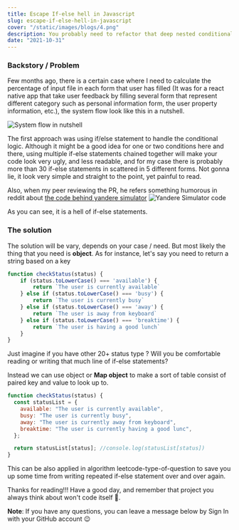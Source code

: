 ```yaml
---
title: Escape If-else hell in Javascript
slug: escape-if-else-hell-in-javascript
cover: "/static/images/blogs/4.png"
description: You probably need to refactor that deep nested conditional if-else statement.
date: "2021-10-31"
---
```


### Backstory / Problem

Few months ago, there is a certain case where I need to calculate the percentage of input file in each form that user has filled (It was for a react native app that take user feedback by filling several form that represent different category such as personal information form, the user property information, etc.), the system flow look like this in a nutshell.

![System flow in nutshell](https://dev-to-uploads.s3.amazonaws.com/uploads/articles/3jaxjtqua09bslt0e1qq.jpg)

The first approach was using if/else statement to handle the conditional logic. Although it might be a good idea for one or two conditions here and there, using multiple if-else statements chained together will make your code look very ugly, and less readable, and for my case there is probably more than 30 if-else statements in scattered in 5 different forms. Not gonna lie, it look very simple and straight to the point, yet painful to read.

Also, when my peer reviewing the PR, he refers something humorous in reddit about [the code behind yandere simulator](https://www.reddit.com/r/ProgrammerHumor/comments/53uhsw/the_code_behind_yandere_simulator/)
![Yandere Simulator code](https://dev-to-uploads.s3.amazonaws.com/uploads/articles/j5m0oeqx4w8xcva3hf6x.png)

As you can see, it is a hell of if-else statements.

### The solution

The solution will be vary, depends on your case / need. But most likely the thing that you need is **object**. As for instance, let's say you need to return a string based on a key

```JavaScript
function checkStatus(status) {
    if (status.toLowerCase() === 'available') {
        return `The user is currently available`
    } else if (status.toLowerCase() === 'busy') {
        return `The user is currently busy`
    } else if (status.toLowerCase() === 'away') {
        return `The user is away from keyboard`
    } else if (status.toLowerCase() === 'breaktime') {
        return `The user is having a good lunch`
    }
}
```

Just imagine if you have other 20+ status type ? Will you be comfortable reading or writing that much line of if-else statements?

Instead we can use object or **Map object** to make a sort of table consist of paired key and value to look up to.

```javascript
function checkStatus(status) {
  const statusList = {
    available: "The user is currently available",
    busy: "The user is currently busy",
    away: "The user is currently away from keyboard",
    breaktime: "The user is currently having a good lunc",
  };

  return statusList[status]; //console.log(statusList[status])
}
```

This can be also applied in algorithm leetcode-type-of-question to save you up some time from writing repeated if-else statement over and over again.

Thanks for reading!!!
Have a good day, and remember that project you always think about won't code itself 🤪.

**Note**: If you have any questions, you can leave a message below by Sign In with your GitHub account 😉
